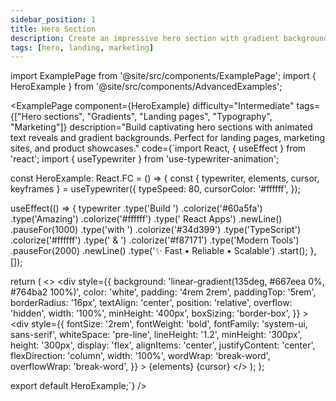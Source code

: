 ```yaml
---
sidebar_position: 1
title: Hero Section
description: Create an impressive hero section with gradient backgrounds
tags: [hero, landing, marketing]
---
```


import ExamplePage from '@site/src/components/ExamplePage';
import { HeroExample } from '@site/src/components/AdvancedExamples';

<ExamplePage
component={HeroExample}
difficulty="Intermediate"
tags={["Hero sections", "Gradients", "Landing pages", "Typography", "Marketing"]}
description="Build captivating hero sections with animated text reveals and gradient backgrounds. Perfect for landing pages, marketing sites, and product showcases."
code={`import React, { useEffect } from 'react';
import { useTypewriter } from 'use-typewriter-animation';

const HeroExample: React.FC = () => {
  const { typewriter, elements, cursor, keyframes } = useTypewriter({
    typeSpeed: 80,
    cursorColor: '#ffffff',
  });

  useEffect(() => {
    typewriter
      .type('Build ')
      .colorize('#60a5fa')
      .type('Amazing')
      .colorize('#ffffff')
      .type(' React Apps')
      .newLine()
      .pauseFor(1000)
      .type('with ')
      .colorize('#34d399')
      .type('TypeScript')
      .colorize('#ffffff')
      .type(' & ')
      .colorize('#f87171')
      .type('Modern Tools')
      .pauseFor(2000)
      .newLine()
      .type('✨ Fast • Reliable • Scalable')
      .start();
  }, []);

  return (
    <>
      <style>{keyframes}</style>
      <div
        style={{
          background: 'linear-gradient(135deg, #667eea 0%, #764ba2 100%)',
          color: 'white',
          padding: '4rem 2rem',
          paddingTop: '5rem',
          borderRadius: '16px',
          textAlign: 'center',
          position: 'relative',
          overflow: 'hidden',
          width: '100%',
          minHeight: '400px',
          boxSizing: 'border-box',
        }}
      >
        <div
          style={{
            fontSize: '2rem',
            fontWeight: 'bold',
            fontFamily: 'system-ui, sans-serif',
            whiteSpace: 'pre-line',
            lineHeight: '1.2',
            minHeight: '300px',
            height: '300px',
            display: 'flex',
            alignItems: 'center',
            justifyContent: 'center',
            flexDirection: 'column',
            width: '100%',
            wordWrap: 'break-word',
            overflowWrap: 'break-word',
          }}
        >
          {elements}
          {cursor}
        </div>
      </div>
    </>
  );
};

export default HeroExample;`}
/>
